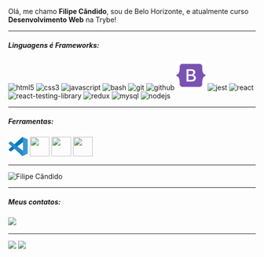 Olá, me chamo **Filipe Cândido**, sou de Belo Horizonte, e atualmente curso **Desenvolvimento Web** na Trybe!

<hr/>

<h5>Linguagens é Frameworks:</h5>
<div>
  <img src="https://cdn.icon-icons.com/icons2/2107/PNG/512/file_type_html_icon_130541.png" alt="html5" width="60" height="60"/> 
  <img src="https://cdn.icon-icons.com/icons2/2107/PNG/512/file_type_css_icon_130661.png" alt="css3" width="60" height="60"/> 
  <img src="https://cdn.icon-icons.com/icons2/2108/PNG/512/javascript_icon_130900.png" alt="javascript" width="60" height="60"/>
  <img src="https://cdn.icon-icons.com/icons2/2699/PNG/512/gnu_bash_logo_icon_170079.png" alt="bash" width="60" height="60" />
  <img src="https://cdn.icon-icons.com/icons2/2107/PNG/512/file_type_git_icon_130581.png" alt="git" width="60" height="60"/> 
  <img src="https://cdn.icon-icons.com/icons2/936/PNG/512/github-logo_icon-icons.com_73546.png" alt="github" width="60" height="60"/>
  <img src="https://raw.githubusercontent.com/devicons/devicon/master/icons/bootstrap/bootstrap-plain.svg" alt="Bootstrap" width="60" height="60" />
  <img src="https://cdn.icon-icons.com/icons2/2107/PNG/512/file_type_jest_icon_130514.png" alt="jest" width="60" height="60"/>
  <img src="https://cdn.icon-icons.com/icons2/2415/PNG/512/react_original_logo_icon_146374.png" alt="react" width="60" height="60"/> 
   <img src="https://user-images.githubusercontent.com/80691766/134706033-799f21ca-b461-4c2d-8a03-417b134cc8dd.png" alt="react-testing-library"width="60" height="60"/>
  <img src="https://cdn.icon-icons.com/icons2/2415/PNG/512/redux_original_logo_icon_146365.png" alt="redux" width="60" height="60"/>
  <img src="https://cdn.icon-icons.com/icons2/2415/PNG/512/mysql_original_wordmark_logo_icon_146417.png" alt="mysql" width="60" height="60"/>
  <img src="https://nodejs.org/static/images/logos/nodejs-new-pantone-black.svg" alt="nodejs" width="60" height="60"/>

<hr/>
<h5>Ferramentas:</h5>
  <img src="https://raw.githubusercontent.com/devicons/devicon/master/icons/vscode/vscode-original.svg" alt="vscode" width="40" height="40" />
  <img height="40" width="40" src="https://cdn.icon-icons.com/icons2/2108/PNG/128/slack_icon_130829.png">
  <img height="40" width="40" src="https://cdn.icon-icons.com/icons2/836/PNG/128/Trello_icon-icons.com_66775.png">
  <img height="40" width="40" src="https://cdn.icon-icons.com/icons2/2389/PNG/128/notion_logo_icon_145025.png">
</div>

<hr/>

<p align="left"> <img src="https://komarev.com/ghpvc/?username=Fedolfo" alt="Filipe Cãndido" /></p>

<hr/>

<h5>Meus contatos:</h5>
<div>
    <a href="https://www.linkedin.com/in/filipe-c%C3%A2ndido/" target="_blank">
        <img src="https://img.shields.io/badge/LinkedIn-0077B5?style=for-the-badge&logo=linkedin&logoColor=white" height="25px">
    </a>
</div>
<hr/>
<div>
    <img src="https://github-readme-stats.vercel.app/api?username=Fedolfo&theme=dark&show_icons=true" />
    <img src="https://github-readme-stats.vercel.app/api/top-langs/?username=Fedolfo&theme=dark&show_icons=true" height="195px" />
</div>
